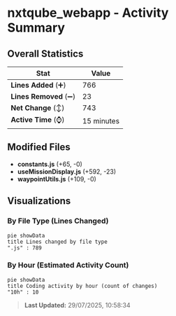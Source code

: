 # nxtqube_webapp - Activity Summary 

## Overall Statistics

| Stat                   | Value                                                             |
| ---------------------- | ----------------------------------------------------------------- |
| **Lines Added** (➕)   | 766                                          |
| **Lines Removed** (➖) | 23                                        |
| **Net Change** (↕)    | 743                |
| **Active Time** (⌚)   | 15 minutes |


## Modified Files
- **constants.js** (+65, -0)
- **useMissionDisplay.js** (+592, -23)
- **waypointUtils.js** (+109, -0)

## Visualizations

### By File Type (Lines Changed)

```mermaid
pie showData
title Lines changed by file type
".js" : 789
```

### By Hour (Estimated Activity Count)

```mermaid
pie showData
title Coding activity by hour (count of changes)
"10h" : 10
```


> **Last Updated:** 29/07/2025, 10:58:34